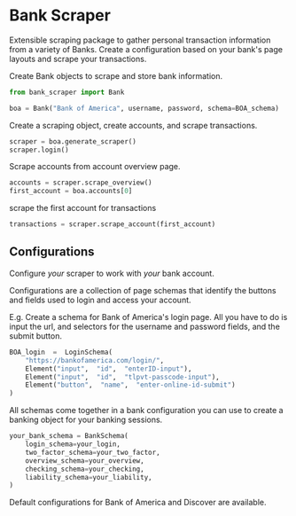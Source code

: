 
# Bank Scraper
Extensible scraping package to gather personal transaction information from a variety of Banks. Create a configuration based on your bank's page layouts and scrape your transactions.

Create Bank objects to scrape and store bank information.
```python
from bank_scraper import Bank

boa = Bank("Bank of America", username, password, schema=BOA_schema)
```
Create a scraping object, create accounts, and scrape transactions.
```python
scraper = boa.generate_scraper()
scraper.login()
```
Scrape accounts from account overview page.
	  
```python
accounts = scraper.scrape_overview() 
first_account = boa.accounts[0]
```
scrape the first account for transactions
```python
transactions = scraper.scrape_account(first_account)  
```
## Configurations
Configure *your* scraper to work with *your* bank account.

Configurations are a collection of page schemas that identify the buttons and fields used to login and access your account. 

E.g. Create a schema for Bank of America's login page. All you have to do is input the url, and selectors for the username and password fields, and the submit button.
```python
BOA_login  =  LoginSchema(
    "https://bankofamerica.com/login/",
    Element("input",  "id",  "enterID-input"),
    Element("input",  "id",  "tlpvt-passcode-input"),
    Element("button",  "name",  "enter-online-id-submit")
)
```
All schemas come together in a bank configuration you can use to create a banking object for your banking sessions.
```python
your_bank_schema = BankSchema(
    login_schema=your_login,
    two_factor_schema=your_two_factor,
    overview_schema=your_overview,
    checking_schema=your_checking,
    liability_schema=your_liability,
)
```

Default configurations for Bank of America and Discover are available.
